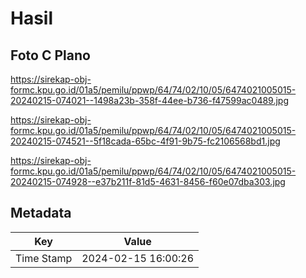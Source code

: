 # Hasil

## Foto C Plano

https://sirekap-obj-formc.kpu.go.id/01a5/pemilu/ppwp/64/74/02/10/05/6474021005015-20240215-074021--1498a23b-358f-44ee-b736-f47599ac0489.jpg

https://sirekap-obj-formc.kpu.go.id/01a5/pemilu/ppwp/64/74/02/10/05/6474021005015-20240215-074521--5f18cada-65bc-4f91-9b75-fc2106568bd1.jpg

https://sirekap-obj-formc.kpu.go.id/01a5/pemilu/ppwp/64/74/02/10/05/6474021005015-20240215-074928--e37b211f-81d5-4631-8456-f60e07dba303.jpg


## Metadata

| Key        | Value               |
| ---------- | ------------------- |
| Time Stamp | 2024-02-15 16:00:26 |



